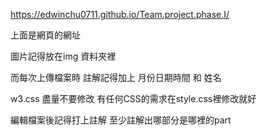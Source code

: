 https://edwinchu0711.github.io/Team.project.phase.I/

上面是網頁的網址

圖片記得放在img 資料夾裡

而每次上傳檔案時 註解記得加上 月份日期時間 和 姓名

w3.css 盡量不要修改 有任何CSS的需求在style.css裡修改就好


編輯檔案後記得打上註解 至少註解出哪部分是哪裡的part

